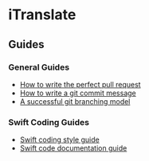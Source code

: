 # iTranslate

## Guides

### General Guides
- [How to write the perfect pull request][2]
- [How to write a git commit message][3]
- [A successful git branching model][4]

### Swift Coding Guides
- [Swift coding style guide][5]
- [Swift code documentation guide][6]


[1]:	https://magnum.travis-ci.com/sonicomobile/itranslate-pro
[2]:	https://github.com/blog/1943-how-to-write-the-perfect-pull-request
[3]:	http://chris.beams.io/posts/git-commit/
[4]:	http://nvie.com/posts/a-successful-git-branching-model/
[5]:	https://github.com/github/swift-style-guide
[6]:	http://nshipster.com/swift-documentation/

[image-1]:	https://magnum.travis-ci.com/sonicomobile/itranslate-pro.svg?token=QnaayqyE2hhTeeq3zWi7